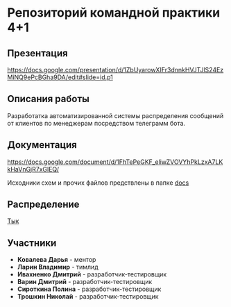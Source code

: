 # Репозиторий командной практики 4+1

## Презентация
https://docs.google.com/presentation/d/1ZbUyarowXIFr3dnnkHVJTJlS24EzMiNQ9ePcBGha9DA/edit#slide=id.p1

## Описания работы
Разработатка автоматизированной системы распределения сообщений от клиентов по менеджерам посредством телеграмм бота.

## Документация
https://docs.google.com/document/d/1FhTePeGKF_eliwZVOVYhPkLzxA7LKkHaVnGjR7xGlEQ/

Исходники схем и прочих файлов предствлены в папке [docs](./docs)
## Распределение  
[Тык](https://docs.google.com/spreadsheets/d/1m7NvXKFVwbzvFyYMQQWDVQqnsg1w64sfQ3BdbcYpw-Y/)
## Участники
* **Ковалева Дарья** - ментор
* **Ларин Владимир** - тимлид
* **Ивахненко Дмитрий** - разработчик-тестировщик
* **Варин Дмитрий**  - разработчик-тестировщик
* **Сироткина Полина** - разработчик-тестировщик
* **Трошкин Николай** - разработчик-тестировщик
